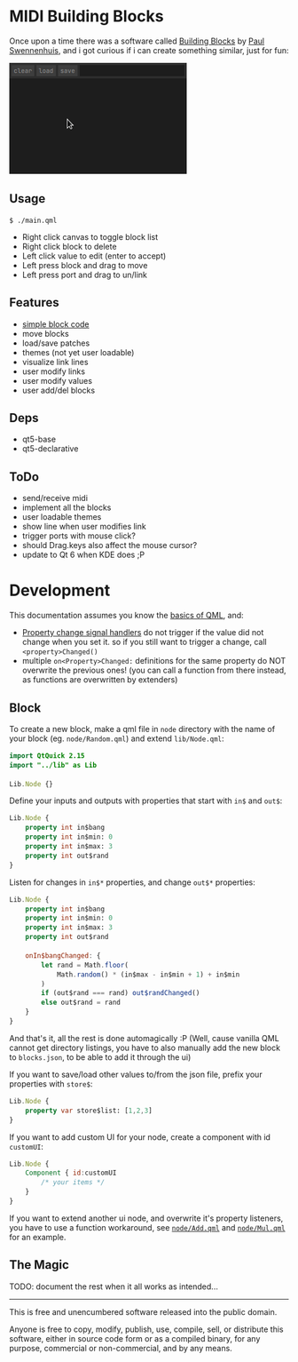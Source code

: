 # MIDI Building Blocks

Once upon a time there was a software called [Building Blocks](https://web.archive.org/web/20051102002557/http://www.midiworld.org/users/aureality/products/buildingblocks/buildingblocks.html) by [Paul Swennenhuis](https://soundcloud.com/aureality-1), and i got curious if i can create something similar, just for fun:

![mbb](mbb.gif?raw=true)

## Usage

```
$ ./main.qml
```

- Right click canvas to toggle block list
- Right click block to delete
- Left click value to edit (enter to accept)
- Left press block and drag to move
- Left press port and drag to un/link

## Features

- [simple block code](#block)
- move blocks
- load/save patches
- themes (not yet user loadable)
- visualize link lines
- user modify links
- user modify values
- user add/del blocks

## Deps

- qt5-base
- qt5-declarative

## ToDo

- send/receive midi
- implement all the blocks
- user loadable themes
- show line when user modifies link
- trigger ports with mouse click?
- should Drag.keys also affect the mouse cursor?
- update to Qt 6 when KDE does ;P

# Development

This documentation assumes you know the [basics of QML](https://doc.qt.io/qt-5/qtqml-syntax-basics.html), and:

- [Property change signal handlers](https://doc.qt.io/qt-5/qtqml-syntax-signals.html#property-change-signal-handlers) do not trigger if the value did not change when you set it. so if you still want to trigger a change, call `<property>Changed()`
- multiple `on<Property>Changed:` definitions for the same property do NOT overwrite the previous ones! (you can call a function from there instead, as functions are overwritten by extenders)

## Block

To create a new block, make a qml file in `node` directory with the name of your block (eg. `node/Random.qml`) and extend `lib/Node.qml`:

```qml
import QtQuick 2.15
import "../lib" as Lib

Lib.Node {}
```

Define your inputs and outputs with properties that start with `in$` and `out$`:
```qml
Lib.Node {
	property int in$bang
	property int in$min: 0
	property int in$max: 3
	property int out$rand
}
```

Listen for changes in `in$*` properties, and change `out$*` properties:
```qml
Lib.Node {
	property int in$bang
	property int in$min: 0
	property int in$max: 3
	property int out$rand

	onIn$bangChanged: {
		let rand = Math.floor(
			Math.random() * (in$max - in$min + 1) + in$min
		)
		if (out$rand === rand) out$randChanged()
		else out$rand = rand
	}
}
```

And that's it, all the rest is done automagically :P (Well, cause vanilla QML cannot get directory listings, you have to also manually add the new block to `blocks.json`, to be able to add it through the ui)

If you want to save/load other values to/from the json file, prefix your properties with `store$`:
```qml
Lib.Node {
	property var store$list: [1,2,3]
}
```

If you want to add custom UI for your node, create a component with id `customUI`:
```qml
Lib.Node {
	Component { id:customUI
		/* your items */
	}
}
```

If you want to extend another ui node, and overwrite it's property listeners, you have to use a function workaround, see [`node/Add.qml`](node/Add.qml) and [`node/Mul.qml`](node/Mul.qml) for an example.

## The Magic

TODO: document the rest when it all works as intended...

---

This is free and unencumbered software released into the public domain.

Anyone is free to copy, modify, publish, use, compile, sell, or
distribute this software, either in source code form or as a compiled
binary, for any purpose, commercial or non-commercial, and by any
means.
